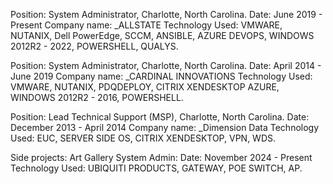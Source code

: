 
Position: System Administrator, Charlotte, North Carolina.
Date: June 2019 - Present
Company name: _ALLSTATE
Technology Used: 
VMWARE, NUTANIX, Dell PowerEdge, SCCM, ANSIBLE, AZURE DEVOPS, WINDOWS 2012R2 - 2022, POWERSHELL, QUALYS.

Position: System Administrator, Charlotte, North Carolina.
Date: April 2014 - June 2019
Company name: _CARDINAL INNOVATIONS
Technology Used: 
VMWARE, NUTANIX, PDQDEPLOY, CITRIX XENDESKTOP AZURE, WINDOWS 2012R2 - 2016, POWERSHELL.


Position: Lead Technical Support (MSP), Charlotte, North Carolina. 
Date: December 2013 - April 2014
Company name: _Dimension Data 
Technology Used: 
EUC, SERVER SIDE OS, CITRIX XENDESKTOP, VPN, WDS.


Side projects: 
Art Gallery System Admin:
Date: November 2024 - Present
Technology Used: UBIQUITI PRODUCTS, GATEWAY, POE SWITCH, AP.
